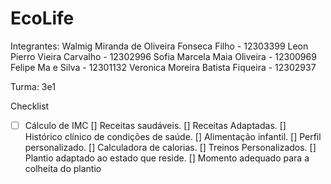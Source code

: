 # EcoLife
Integrantes:
Walmig Miranda de Oliveira Fonseca Filho - 12303399
Leon Pierro Vieira Carvalho - 12302996
Sofia Marcela Maia Oliveira - 12300969
Felipe Ma e Silva - 12301132
Veronica Moreira Batista Fiqueira - 12302937

Turma: 3e1

Checklist
- [ ] Cálculo de IMC
[] Receitas saudáveis.
[] Receitas Adaptadas.
[] Histórico clínico de condições de saúde.
[] Alimentação infantil.
[] Perfil personalizado.
[] Calculadora de calorias.
[] Treinos Personalizados.
[] Plantio adaptado ao estado que reside.
[] Momento adequado para a colheita do plantio
